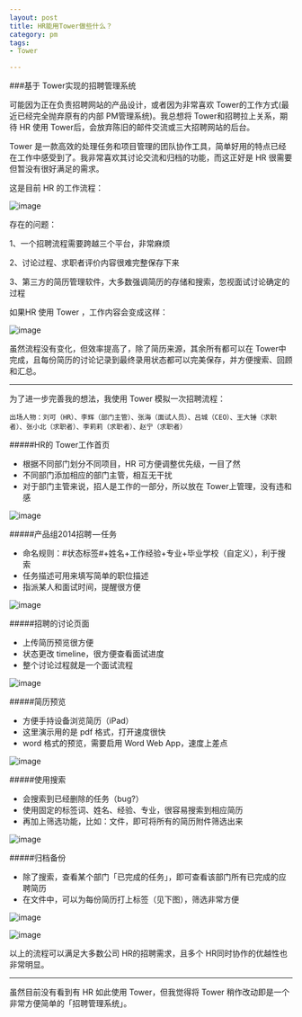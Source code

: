 ```yaml
---
layout: post
title: HR能用Tower做些什么？
category: pm
tags:
- Tower

---
```


###基于 Tower实现的招聘管理系统

可能因为正在负责招聘网站的产品设计，或者因为非常喜欢 Tower的工作方式(最近已经完全抛弃原有的内部 PM管理系统)。我总想将 Tower和招聘拉上关系，期待 HR 使用 Tower后，会放弃陈旧的邮件交流或三大招聘网站的后台。

Tower 是一款高效的处理任务和项目管理的团队协作工具，简单好用的特点已经在工作中感受到了。我非常喜欢其讨论交流和归档的功能，而这正好是 HR 很需要但暂没有很好满足的需求。

这是目前 HR 的工作流程：

![image](https://d262ilb51hltx0.cloudfront.net/max/1400/1*il6eDBj6NN3sla7xgvxpOA.jpeg)

存在的问题：

1、一个招聘流程需要跨越三个平台，非常麻烦

2、讨论过程、求职者评价内容很难完整保存下来

3、第三方的简历管理软件，大多数强调简历的存储和搜索，忽视面试讨论确定的过程

如果HR 使用 Tower ，工作内容会变成这样：

![image](https://d262ilb51hltx0.cloudfront.net/max/1400/1*MXRS6CWhaYmfQXQOOS31vA.jpeg)

虽然流程没有变化，但效率提高了，除了简历来源，其余所有都可以在 Tower中完成，且每份简历的讨论记录到最终录用状态都可以完美保存，并方便搜索、回顾和汇总。

---

为了进一步完善我的想法，我使用 Tower 模拟一次招聘流程：

	出场人物：刘可（HR）、李辉（部门主管）、张海（面试人员）、吕城（CEO）、王大锤（求职者）、张小北（求职者）、李莉莉（求职者）、赵宁（求职者）
	
#####HR的 Tower工作首页

* 根据不同部门划分不同项目，HR 可方便调整优先级，一目了然
* 不同部门添加相应的部门主管，相互无干扰
* 对于部门主管来说，招人是工作的一部分，所以放在 Tower上管理，没有违和感

![image](https://d262ilb51hltx0.cloudfront.net/max/1017/1*4zxKuAQmgQA7DzX1tZkrHQ.png)

#####产品组2014招聘 — 任务

* 命名规则：#状态标签#+姓名+工作经验+专业+毕业学校（自定义），利于搜索
* 任务描述可用来填写简单的职位描述
* 指派某人和面试时间，提醒很方便

![image](https://d262ilb51hltx0.cloudfront.net/max/800/1*ogcuFvDeP-aiUqB1zrUUjw.png)

#####招聘的讨论页面

* 上传简历预览很方便
* 状态更改 timeline，很方便查看面试进度
* 整个讨论过程就是一个面试流程

![image](https://d262ilb51hltx0.cloudfront.net/max/700/1*j0ifRC_Q_LJ-0krdqxsyOw.jpeg)

#####简历预览

* 方便手持设备浏览简历（iPad）
* 这里演示用的是 pdf 格式，打开速度很快
* word 格式的预览，需要启用 Word Web App，速度上差点

![image](https://d262ilb51hltx0.cloudfront.net/max/1031/1*l2J_SbNOaFCdS9IlGm0spw.png)

#####使用搜索

* 会搜索到已经删除的任务（bug?）
* 使用固定的标签词、姓名、经验、专业，很容易搜索到相应简历
* 再加上筛选功能，比如：文件，即可将所有的简历附件筛选出来

![image](https://d262ilb51hltx0.cloudfront.net/max/1002/1*pD0UNtLvU1cBp37j8QjPyA.png)

#####归档备份

* 除了搜索，查看某个部门「已完成的任务」，即可查看该部门所有已完成的应聘简历
* 在文件中，可以为每份简历打上标签（见下图），筛选非常方便

![image](https://d262ilb51hltx0.cloudfront.net/max/931/1*571VYAFRaZFjCNW8YseX9g.png)

![image](https://d262ilb51hltx0.cloudfront.net/max/800/1*3_62zYrZOsQ97k1t1DipsA.png)

以上的流程可以满足大多数公司 HR的招聘需求，且多个 HR同时协作的优越性也非常明显。

---
虽然目前没有看到有 HR 如此使用 Tower，但我觉得将 Tower 稍作改动即是一个非常方便简单的「招聘管理系统」。

